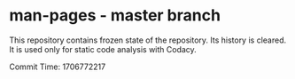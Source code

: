 # man-pages - master branch

This repository contains frozen state of the repository.
Its history is cleared. It is used only for static code
analysis with Codacy.

Commit Time: 1706772217